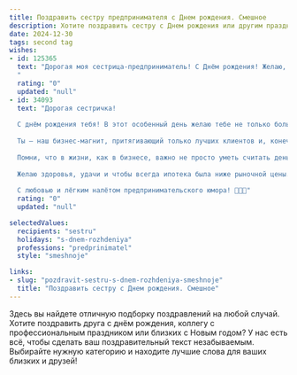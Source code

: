 ```yaml
---
title: Поздравить сестру предпринимателя c Днем рождения. Смешное
description: Хотите поздравить сестру c Днем рождения или другим праздником? Наш ИИ создаст незабываемое поздравление, а вы обязательно выделитесь среди других.  
date: 2024-12-30
tags: second tag
wishes:
- id: 125365
  text: "Дорогая моя сестрица-предприниматель! С Днём рождения! Желаю, чтобы твой бизнес процветал как сумасшедший, клиенты валились толпами, а конкуренты тихонько завидовали и плакали от бессилия.  Пусть твой банковский счёт растёт быстрее, чем  я успеваю тратить твои подарочные сертификаты!  Ну и конечно, здоровья, счастья и чтобы  каждый день был наполнен  смехом, успехом и  минимумом головной боли (хотя,  без неё, наверное, скучно).  С праздником!
  "
  rating: "0"
  updated: "null"
- id: 34093
  text: "Дорогая сестричка!
  
  С днём рождения тебя! В этот особенный день желаю тебе не только большой прибыли, но и огромного счастья! Пусть каждый день будет как успешная сделка — с прибылью радости и минимальными затратами на стресс!
  
  Ты — наш бизнес-магнит, притягивающий только лучших клиентов и, конечно, лучшие моменты жизни! Пусть конкуренты завидуют, а твои успехи льют рекой, как бесплатные образцы на выставке!
  
  Помни, что в жизни, как в бизнесе, важно не просто уметь считать деньги, но и уметь ценить то, что у тебя уже есть — особенно такие чудесные сестры, как ты!
  
  Желаю здоровья, удачи и чтобы всегда ипотека была ниже рыночной цены... на счастье!
  
  С любовью и лёгким налётом предпринимательского юмора! 🎉💼💖"
  rating: "0"
  updated: "null"

selectedValues:
  recipients: "sestru"
  holidays: "s-dnem-rozhdeniya"
  professions: "predprinimatel"
  style: "smeshnoje"

links:
- slug: "pozdravit-sestru-s-dnem-rozhdeniya-smeshnoje"
  title: "Поздравить сестру c Днем рождения. Смешное"
---
```


Здесь вы найдете отличную подборку поздравлений на любой случай.
Хотите поздравить друга с днём рождения, коллегу с профессиональным праздником или близких с Новым годом? У нас есть всё, чтобы сделать ваш поздравительный текст незабываемым. Выбирайте нужную категорию и находите лучшие слова для ваших близких и друзей!
